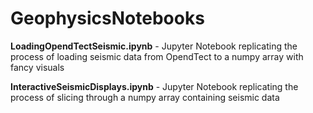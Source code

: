 # GeophysicsNotebooks
**LoadingOpendTectSeismic.ipynb** - Jupyter Notebook replicating the process of loading seismic data from OpendTect to a numpy array with fancy visuals

**InteractiveSeismicDisplays.ipynb** - Jupyter Notebook replicating the process of slicing through a numpy array containing seismic data
